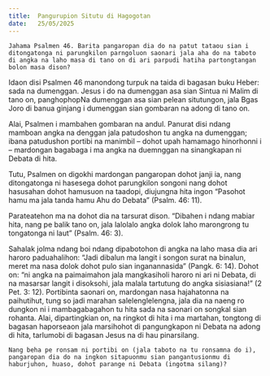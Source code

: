 ```yaml
---
title:  Pangurupion Situtu di Hagogotan
date:   25/05/2025
---
```


`Jahama Psalmen 46. Barita pangaropan dia do na patut tataou sian i ditongatonga ni parungkilon parngoluon saonari jala aha do na taboto di angka na laho masa di tano on di ari parpudi hatiha partongtangan bolon masa dison?`

Idaon disi Psalmen 46 manondong turpuk na taida di bagasan buku Heber: sada na dumenggan. Jesus i do na dumenggan asa sian Sintua ni Malim di tano on, panghophopNa dumenggan asa sian pelean situtungon, jala Bgas Joro di banua ginjang i dumenggan sian gombaran na adong di tano on.

Alai, Psalmen i mambahen gombaran na andul. Panurat disi ndang mamboan angka na denggan jala patudoshon tu angka na dumenggan; ibana patudushon portibi na manimbil – dohot upah hamamago hinorhonni i – mardongan bagabaga i ma angka na duemnggan na sinangkapan ni Debata di hita.

Tutu, Psalmen on digokhi mardongan pangaropan dohot janji ia, nang ditongatonga ni hasesega dohot parungkilon songoni nang dohot hasusahan dohot hamusuon na taadopi, diujungna hita ingon “Pasohot hamu ma jala tanda hamu Ahu do Debata” (Psalm. 46: 11).

Parateatehon ma na dohot dia na tarsurat dison. “Dibahen i ndang mabiar hita, nang pe balik tano on, jala lalolalo angka dolok laho marongrong tu tongatonga ni laut” (Psalm. 46: 3).

Sahalak jolma ndang boi ndang dipabotohon di angka na laho masa dia ari haroro paduahalihon: “Jadi dibalun ma langit i songon surat na binalun, meret ma nasa dolok dohot pulo sian inganannasida” (Pangk. 6: 14). Dohot on: “ni angka na paimaimahon jala mangkasiholi haroro ni ari ni Debata, di na masarsar langit i disoksohi, jala malala tartutung do angka sisiasiana!” (2 Pet. 3: 12). Portibinta saonari on, mardongan nasa hajahatonna na paihutihut, tung so jadi marahan salelenglelengna, jala dia na naeng ro dungkon ni i mambagabagahon tu hita sada na saonari on songkal sian rohanta. Alai, dipartingkian on, na ringkot di hita i ma martahan, tongtong di bagasan haporseaon jala marsihohot di pangungkapon ni Debata na adong di hita, tarlumobi di bagasan Jesus na di hau pinarsilang.

`Nang beha pe ronsam ni portibi on (jala taboto na tu ronsamna do i), pangaropan dia do na ingkon sitapuonmu sian pangantusionmu di haburjuhon, huaso, dohot parange ni Debata (ingotma silang)?`
